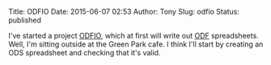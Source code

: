 Title: ODFIO
Date: 2015-06-07 02:53
Author: Tony
Slug: odfio
Status: published

I've started a project [ODFIO](https://github.com/tlocke/odfio), which at first will write out [ODF](http://en.wikipedia.org/wiki/OpenDocument) spreadsheets. Well, I'm sitting outside at the Green Park cafe. I think I'll start by creating an ODS spreadsheet and checking that it's valid.
